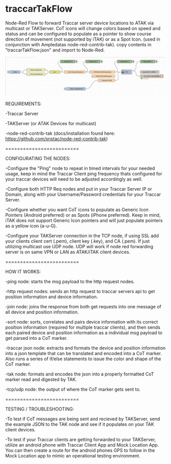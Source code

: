 # traccarTakFlow
Node-Red Flow to forward Traccar server device locations to ATAK via multicast or TAKServer. CoT icons will change colors based on speed and status and can be configured to populate as a pointer to show course direction of movement (not supported by iTAK) or as a Spot Icon. (used in conjunction with Ampledatas node-red-contrib-tak). copy contents in "traccarTakFlow.json" and import to Node-Red.

![traccar flow](/screenshot1.png?raw=true "Node Red Flow")


REQUIREMENTS:

-Traccar Server

-TAKServer (or ATAK Devices for multicast)

-node-red-contrib-tak (docs/installation found here: https://github.com/snstac/node-red-contrib-tak)

=========================

CONFIGURATING THE NODES:

-Configure the "Ping" node to repeat in timed intervals for your needed usage, keep in mind the Traccar Client ping frequency thats configured for your traccar devices will need to be adjusted accordingly as well. 

-Configure both HTTP Req nodes and put in your Traccar Server IP or Domain, along with your Username/Password credentials for your Traccar Server.

-Configure whether you want CoT icons to populate as Generic Icon Pointers (Android preferred) or as Spots (iPhone preferred). Keep in mind, iTAK does not support Generic Icon pointers and will just populate pointers as a yellow icon (a-u-G).

-Configure your TAKServer connection in the TCP node, if using SSL add your clients client cert (.pem), client key (.key), and CA (.pem). If just utilizing multicast use UDP node. UDP will work if node red forwarding server is on same VPN or LAN as ATAK/iTAK client devices.

=========================

HOW IT WORKS:

-ping node: starts the msg payload to the http request nodes.

-http request nodes: sends an http request to traccar servers api to get position information and device information.

-join node: joins the response from both get requests into one message of all device and position information.

-sort node: sorts, correlates and pairs device information with its correct position information (required for multiple traccar clients), and then sends each paired device and position information as a individual msg payload to get parsed into a CoT marker.

-traccar json node: extracts and formats the device and position information into a json template that can be translated and encoded into a CoT marker. Also runs a series of if/else statements to issue the color and shape of the CoT marker.

-tak node: formats and encodes the json into a properly formatted CoT marker read and digested by TAK.

-tcp/udp node: the output of where the CoT marker gets sent to.

=========================

TESTING / TROUBLESHOOTING:

-To test if CoT messages are being sent and recieved by TAKServer, send the example JSON to the TAK node and see if it populates on your TAK client devices. 

-To test if your Traccar clients are getting forwarded to your TAKServer, utilize an android phone with Traccar Client App and Mock Location App. You can then create a route for the android phones GPS to follow in the Mock Location app to mimic an operational testing environment.


